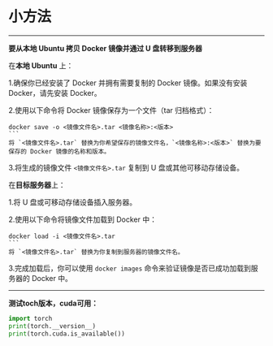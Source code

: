 # 小方法

---

**要从本地 Ubuntu 拷贝 Docker 镜像并通过 U 盘转移到服务器**

在**本地 Ubuntu** 上：

1.确保你已经安装了 Docker 并拥有需要复制的 Docker 镜像。如果没有安装 Docker，请先安装 Docker。

2.使用以下命令将 Docker 镜像保存为一个文件（tar 归档格式）：

````
docker save -o <镜像文件名>.tar <镜像名称>:<版本>
```
将 `<镜像文件名>.tar` 替换为你希望保存的镜像文件名，`<镜像名称>:<版本>` 替换为要保存的 Docker 镜像的名称和版本。
````

3.将生成的镜像文件 `<镜像文件名>.tar` 复制到 U 盘或其他可移动存储设备。

在**目标服务器**上：

1.将 U 盘或可移动存储设备插入服务器。

2.使用以下命令将镜像文件加载到 Docker 中：

````
docker load -i <镜像文件名>.tar
```
将 `<镜像文件名>.tar` 替换为你复制到服务器的镜像文件名。
````

3.完成加载后，你可以使用 `docker images` 命令来验证镜像是否已成功加载到服务器的 Docker 中。

---

**测试toch版本，cuda可用：**

```python
import torch
print(torch.__version__)
print(torch.cuda.is_available())
```

